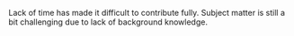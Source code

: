 Lack of time has made it difficult to contribute fully. Subject matter is still a bit challenging due to lack of background knowledge.